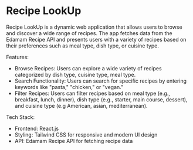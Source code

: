 # Recipe LookUp

Recipe LookUp is a dynamic web application that allows users to browse and discover a wide range of recipes. The app fetches data from the Edamam Recipe API and presents users with a variety of recipes based on their preferences such as meal type, dish type, or cuisine type.

Features:
* Browse Recipes: Users can explore a wide variety of recipes categorized by dish type, cuisine type, meal type.
* Search Functionality: Users can search for specific recipes by entering keywords like "pasta," "chicken," or "vegan."
* Filter Recipes: Users can filter recipes based on meal type (e.g., breakfast, lunch, dinner), dish type (e.g., starter, main course, dessert), and cuisine type (e.g American, asian, mediterranean).

Tech Stack:
* Frontend: React.js
* Styling: Tailwind CSS for responsive and modern UI design
* API: Edamam Recipe API for fetching recipe data
